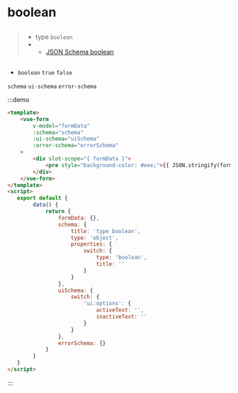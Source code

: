 # boolean
##
>* type `boolean`
>*  - [JSON Schema boolean](https://json-schema.org/understanding-json-schema/reference/boolean.html)

##
* `boolean`  `true`  `false`

`schema` `ui-schema` `error-schema`

:::demo
```html
<template>
    <vue-form
        v-model="formData"
        :schema="schema"
        :ui-schema="uiSchema"
        :error-schema="errorSchema"
    >
        <div slot-scope="{ formData }">
            <pre style="background-color: #eee;">{{ JSON.stringify(formData, null, 4) }}</pre>
        </div>
    </vue-form>
</template>
<script>
   export default {
        data() {
            return {
                formData: {},
                schema: {
                    title: 'type boolean',
                    type: 'object',
                    properties: {
                        switch: {
                            type: 'boolean',
                            title: ''
                        }
                    }
                },
                uiSchema: {
                    switch: {
                        'ui:options': {
                            activeText: '',
                            inactiveText: ''
                        }
                    }
                },
                errorSchema: {}
            }
        }
   }
</script>
```
:::



